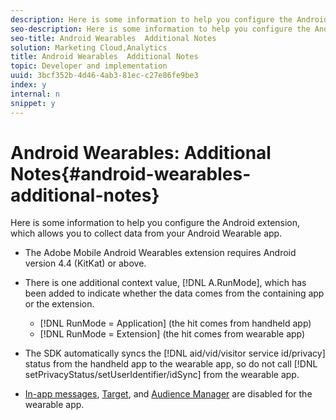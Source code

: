 ```yaml
---
description: Here is some information to help you configure the Android extension, which allows you to collect data from your Android Wearable app.
seo-description: Here is some information to help you configure the Android extension, which allows you to collect data from your Android Wearable app.
seo-title: Android Wearables  Additional Notes
solution: Marketing Cloud,Analytics
title: Android Wearables  Additional Notes
topic: Developer and implementation
uuid: 3bcf352b-4d46-4ab3-81ec-c27e86fe9be3
index: y
internal: n
snippet: y
---
```


# Android Wearables: Additional Notes{#android-wearables-additional-notes}

Here is some information to help you configure the Android extension, which allows you to collect data from your Android Wearable app.

* The Adobe Mobile Android Wearables extension requires Android version 4.4 (KitKat) or above. 
* There is one additional context value, [!DNL A.RunMode], which has been added to indicate whether the data comes from the containing app or the extension.

    * [!DNL RunMode = Application] (the hit comes from handheld app) 
    * [!DNL RunMode = Extension] (the hit comes from wearable app)

* The SDK automatically syncs the [!DNL aid/vid/visitor service id/privacy] status from the handheld app to the wearable app, so do not call [!DNL setPrivacyStatus/setUserIdentifier/idSync] from the wearable app. 
* [In-app messages](../messaging-main/messaging/messaging.md#concept_C780209084B94D44A107332C87FE943E), [Target](../target-main/target.md#concept_CB9A3D33B3404A17AAB44EF5ADE4447D), and [Audience Manager](../audience-manager/audiencemgmt.md#concept_526A892D2DC744B98782004E9583F014) are disabled for the wearable app.

